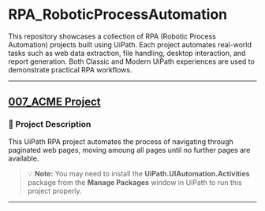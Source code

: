 # RPA_RoboticProcessAutomation

This repository showcases a collection of RPA (Robotic Process Automation) projects built using UiPath. Each project automates real-world tasks such as web data extraction, file handling, desktop interaction, and report generation. Both Classic and Modern UiPath experiences are used to demonstrate practical RPA workflows.


---

## [007_ACME Project](https://github.com/IsraaAbdelghany9/RPA_RoboticProcessAutomation/tree/main/007_ACME_LaunchApp)
### 📄 Project Description

This UiPath RPA project automates the process of navigating through paginated web pages, moving amoung all pages until no further pages are available.

> 💡 **Note:** You may need to install the **UiPath.UIAutomation.Activities** package from the **Manage Packages** window in UiPath to run this project properly.

---

